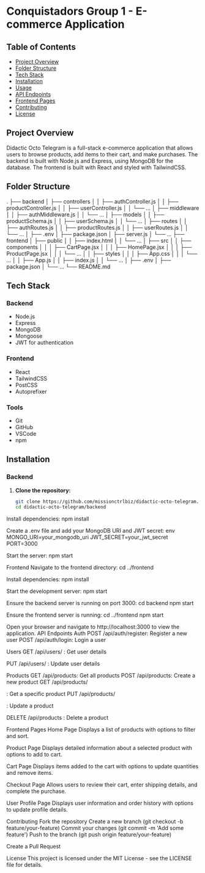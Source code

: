 # Conquistadors Group 1 - E-commerce Application

## Table of Contents
- [Project Overview](#project-overview)
- [Folder Structure](#folder-structure)
- [Tech Stack](#tech-stack)
- [Installation](#installation)
- [Usage](#usage)
- [API Endpoints](#api-endpoints)
- [Frontend Pages](#frontend-pages)
- [Contributing](#contributing)
- [License](#license)

## Project Overview

Didactic Octo Telegram is a full-stack e-commerce application that allows users to browse products, add items to their cart, and make purchases. The backend is built with Node.js and Express, using MongoDB for the database. The frontend is built with React and styled with TailwindCSS.

## Folder Structure
.
├── backend
│ ├── controllers
│ │ ├── authController.js
│ │ ├── productController.js
│ │ ├── userController.js
│ │ └── ...
│ ├── middleware
│ │ ├── authMiddleware.js
│ │ └── ...
│ ├── models
│ │ ├── productSchema.js
│ │ ├── userSchema.js
│ │ └── ...
│ ├── routes
│ │ ├── authRoutes.js
│ │ ├── productRoutes.js
│ │ ├── userRoutes.js
│ │ └── ...
│ ├── .env
│ ├── package.json
│ ├── server.js
│ └── ...
├── frontend
│ ├── public
│ │ ├── index.html
│ │ └── ...
│ ├── src
│ │ ├── components
│ │ │ ├── CartPage.jsx
│ │ │ ├── HomePage.jsx
│ │ │ ├── ProductPage.jsx
│ │ │ └── ...
│ │ ├── styles
│ │ │ ├── App.css
│ │ │ └── ...
│ │ ├── App.js
│ │ ├── index.js
│ │ └── ...
│ ├── .env
│ ├── package.json
│ └── ...
└── README.md




## Tech Stack

### Backend
- Node.js
- Express
- MongoDB
- Mongoose
- JWT for authentication

### Frontend
- React
- TailwindCSS
- PostCSS
- Autoprefixer

### Tools
- Git
- GitHub
- VSCode
- npm

## Installation

### Backend

1. **Clone the repository:**

   ```bash
   git clone https://github.com/missionctrlbiz/didactic-octo-telegram.git
   cd didactic-octo-telegram/backend
   
Install dependencies:
npm install


Create a .env file and add your MongoDB URI and JWT secret:
env
MONGO_URI=your_mongodb_uri
JWT_SECRET=your_jwt_secret
PORT=3000


Start the server:
npm start


Frontend
Navigate to the frontend directory:
cd ../frontend

Install dependencies:
npm install

Start the development server:
npm start


Ensure the backend server is running on port 3000:
cd backend
npm start


Ensure the frontend server is running:
cd ../frontend
npm start


Open your browser and navigate to http://localhost:3000 to view the application.
API Endpoints
Auth
POST /api/auth/register: Register a new user
POST /api/auth/login: Login a user

Users
GET /api/users/
: Get user details

PUT /api/users/
: Update user details

Products
GET /api/products: Get all products
POST /api/products: Create a new product
GET /api/products/

: Get a specific product
PUT /api/products/

: Update a product

DELETE /api/products
: Delete a product

Frontend Pages
Home Page
Displays a list of products with options to filter and sort.

Product Page
Displays detailed information about a selected product with options to add to cart.

Cart Page
Displays items added to the cart with options to update quantities and remove items.

Checkout Page
Allows users to review their cart, enter shipping details, and complete the purchase.

User Profile Page
Displays user information and order history with options to update profile details.

Contributing
Fork the repository
Create a new branch (git checkout -b feature/your-feature)
Commit your changes (git commit -m 'Add some feature')
Push to the branch (git push origin feature/your-feature)

Create a Pull Request

License
This project is licensed under the MIT License - see the LICENSE file for details.

